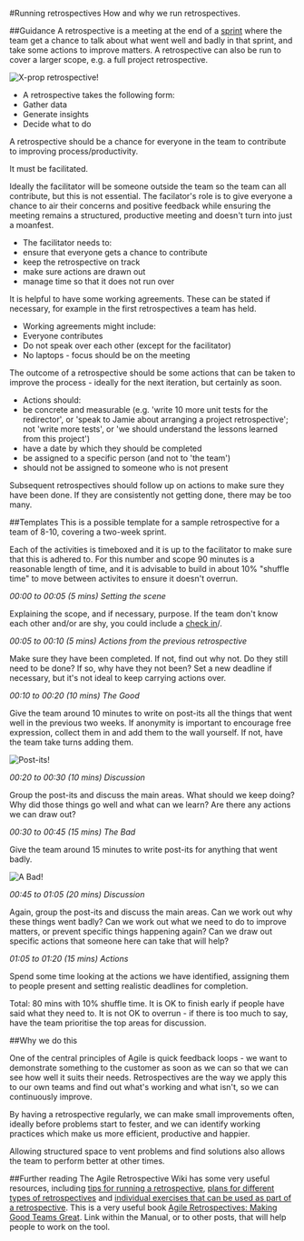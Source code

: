 #Running retrospectives
How and why we run retrospectives.

##Guidance
A retrospective is a meeting at the end of a <a href="https://github.com/alphagov/government-service-design-manual/blob/master/Working%20in%20an%20agile%20way/structuringsprintcyclesandstandups.md">sprint</a> where the team get a chance to talk about what went well and badly in that sprint, and take some actions to improve matters. A retrospective can also be run to cover a larger scope, e.g. a full project retrospective.

![X-prop retrospective](http://farm9.staticflickr.com/8013/7105598457_084223078e_d.jpg)!

- A retrospective takes the following form:
 - Gather data
 - Generate insights
 - Decide what to do

A retrospective should be a chance for everyone in the team to contribute to improving process/productivity.

It must be facilitated. 

Ideally the facilitator will be someone outside the team so the team can all contribute, but this is not essential. The facilator's role is to give everyone a chance to air their concerns and positive feedback while ensuring the meeting remains a structured, productive meeting and doesn't turn into just a moanfest.

- The facilitator needs to:
 - ensure that everyone gets a chance to contribute
 - keep the retrospective on track
 - make sure actions are drawn out
 - manage time so that it does not run over

It is helpful to have some working agreements. These can be stated if necessary, for example in the first retrospectives a team has held. 
- Working agreements might include:
 - Everyone contributes
 - Do not speak over each other (except for the facilitator)
 - No laptops - focus should be on the meeting

The outcome of a retrospective should be some actions that can be taken to improve the process - ideally for the next iteration, but certainly as soon.
- Actions should:
 - be concrete and measurable (e.g. 'write 10 more unit tests for the redirector', or 'speak to Jamie about arranging a project retrospective'; not 'write more tests', or 'we should understand the lessons learned from this project')
 - have a date by which they should be completed
 - be assigned to a specific person (and not to 'the team')
 - should not be assigned to someone who is not present

Subsequent retrospectives should follow up on actions to make sure they have been done. If they are consistently not getting done, there may be too many.

##Templates
This is a possible template for a sample retrospective for a team of 8-10, covering a two-week sprint.

Each of the activities is timeboxed and it is up to the facilitator to make sure that this is adhered to. For this number and scope 90 minutes is a reasonable length of time, and it is advisable to build in about 10% "shuffle time" to move between activites to ensure it doesn't overrun.

*00:00 to 00:05 (5 mins) Setting the scene*

Explaining the scope, and if necessary, purpose. 
If the team don't know each other and/or are shy, you could include a <a href="http://retrospectivewiki.org/index.php?title=Check-in_Ideas">check in</a>/.

*00:05 to 00:10 (5 mins) Actions from the previous retrospective*

Make sure they have been completed. If not, find out why not. Do they still need to be done? If so, why have they not been? Set a new deadline if necessary, but it's not ideal to keep carrying actions over. 

*00:10 to 00:20 (10 mins) The Good*

Give the team around 10 minutes to write on post-its all the things that went well in the previous two weeks. 
If anonymity is important to encourage free expression, collect them in and add them to the wall yourself. If not, have the team take turns adding them.

![Post-its](http://farm9.staticflickr.com/8008/7465763890_49469afcfc_z_d.jpg)!

*00:20 to 00:30 (10 mins) Discussion*

Group the post-its and discuss the main areas. What should we keep doing? Why did those things go well and what can we learn? Are there any actions we can draw out?

*00:30 to 00:45 (15 mins) The Bad*

Give the team around 15 minutes to write post-its for anything that went badly.

![A Bad](http://farm9.staticflickr.com/8425/7739861570_ef1a5c745f_d.jpg)!

*00:45 to 01:05 (20 mins) Discussion*

Again, group the post-its and discuss the main areas. Can we work out why these things went badly? Can we work out what we need to do to improve matters, or prevent specific things happening again? Can we draw out specific actions that someone here can take that will help?

*01:05 to 01:20 (15 mins) Actions*

Spend some time looking at the actions we have identified, assigning them to people present and setting realistic deadlines for completion.

Total: 80 mins with 10% shuffle time. It is OK to finish early if people have said what they need to. It is not OK to overrun - if there is too much to say, have the team prioritise the top areas for discussion.

##Why we do this

One of the central principles of Agile is quick feedback loops - we want to demonstrate something to the customer as soon as we can so that we can see how well it suits their needs. Retrospectives are the way we apply this to our own teams and find out what's working and what isn't, so we can continuously improve.

By having a retrospective regularly, we can make small improvements often, ideally before problems start to fester, and we can identify working practices which make us more efficient, productive and happier. 

Allowing structured space to vent problems and find solutions also allows the team to perform better at other times. 


##Further reading
The Agile Retrospective Wiki has some very useful resources, including <a href="http://retrospectivewiki.org/index.php?title=Retrospective_Tips">tips for running a retrospective</a>, <a href="http://retrospectivewiki.org/index.php?title=Retrospective_Plans">plans for different types of retrospectives</a> and <a href="http://retrospectivewiki.org/index.php?title=Retrospective_Tools">individual exercises that can be used as part of a retrospective</a>.
This is a very useful book <a href="http://pragprog.com/book/dlret/agile-retrospectives">Agile Retrospectives: Making Good Teams Great</a>.
Link within the Manual, or to other posts, that will help people to work on the tool.